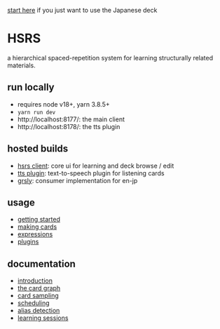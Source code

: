 [start here](./docs/user/en-jp-quickstart.md) if you just want to use the Japanese deck

# HSRS

a hierarchical spaced-repetition system for learning structurally related materials.

## run locally

- requires node v18+, yarn 3.8.5+
- `yarn run dev`
- http://localhost:8177/: the main client
- http://localhost:8178/: the tts plugin

## hosted builds

- [hsrs client](https://elldev.com/hsrs/): core ui for learning and deck browse / edit
- [tts plugin](https://elldev.com/hsrs-tts/): text-to-speech plugin for listening cards
- [grsly](https://grsly.com/): consumer implementation for en-jp

## usage

- [getting started](./docs/user/getting-started.md)
- [making cards](./docs/user/making-cards.md)
- [expressions](./docs/user/expressions.md)
- [plugins](./docs/user/plugins.md)

## documentation

- [introduction](./docs/dev/introduction.md)
- [the card graph](./docs/dev/card-graph.md)
- [card sampling](./docs/dev/sampling.md)
- [scheduling](./docs/dev/scheduling.md)
- [alias detection](./docs/dev/aliasing.md)
- [learning sessions](./docs/dev/sessions.md)

